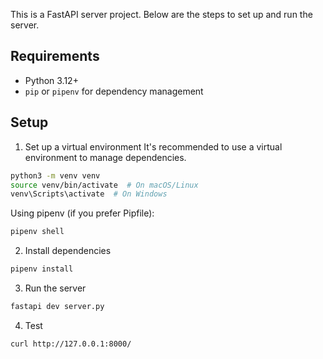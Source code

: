 This is a FastAPI server project. Below are the steps to set up and run the server.

## Requirements

- Python 3.12+
- `pip` or `pipenv` for dependency management

## Setup

1. Set up a virtual environment
   It's recommended to use a virtual environment to manage dependencies.

```bash
python3 -m venv venv
source venv/bin/activate  # On macOS/Linux
venv\Scripts\activate  # On Windows
```

Using pipenv (if you prefer Pipfile):

```bash
pipenv shell
```

2. Install dependencies

```bash
pipenv install
```

3. Run the server

```bash
fastapi dev server.py
```

4. Test

```bash
curl http://127.0.0.1:8000/
```
